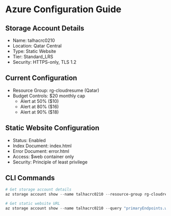 # Azure Configuration Guide

## Storage Account Details

- Name: talhacrc0210
- Location: Qatar Central
- Type: Static Website
- Tier: Standard_LRS
- Security: HTTPS-only, TLS 1.2

## Current Configuration

- Resource Group: rg-cloudresume (Qatar)
- Budget Controls: $20 monthly cap
  - Alert at 50% ($10)
  - Alert at 80% ($16)
  - Alert at 90% ($18)

## Static Website Configuration

- Status: Enabled
- Index Document: index.html
- Error Document: error.html
- Access: $web container only
- Security: Principle of least privilege

## CLI Commands

```powershell
# Get storage account details
az storage account show --name talhacrc0210 --resource-group rg-cloudresume

# Get static website URL
az storage account show --name talhacrc0210 --query "primaryEndpoints.web" --output tsv
```
